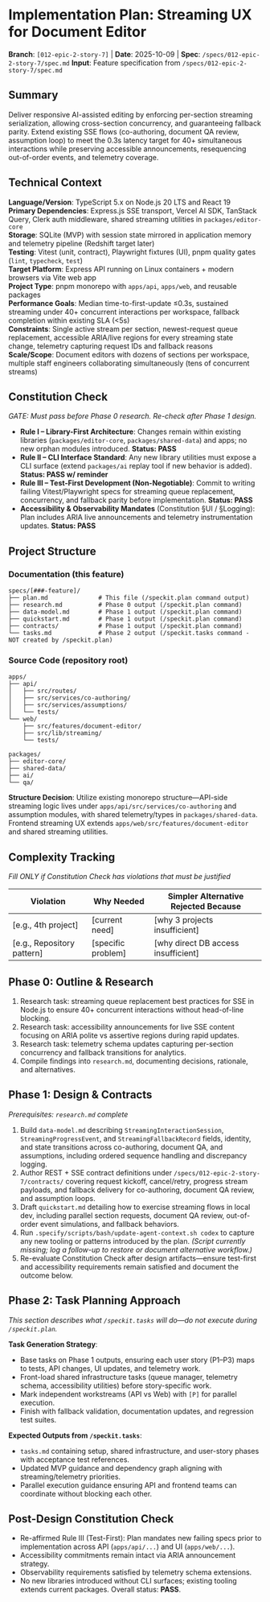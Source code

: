 # Implementation Plan: Streaming UX for Document Editor

**Branch**: `[012-epic-2-story-7]` | **Date**: 2025-10-09 | **Spec**:
`/specs/012-epic-2-story-7/spec.md` **Input**: Feature specification from
`/specs/012-epic-2-story-7/spec.md`

## Summary

Deliver responsive AI-assisted editing by enforcing per-section streaming
serialization, allowing cross-section concurrency, and guaranteeing fallback
parity. Extend existing SSE flows (co-authoring, document QA review, assumption
loop) to meet the 0.3s latency target for 40+ simultaneous interactions while
preserving accessible announcements, resequencing out-of-order events, and
telemetry coverage.

## Technical Context

**Language/Version**: TypeScript 5.x on Node.js 20 LTS and React 19  
**Primary Dependencies**: Express.js SSE transport, Vercel AI SDK, TanStack
Query, Clerk auth middleware, shared streaming utilities in
`packages/editor-core`  
**Storage**: SQLite (MVP) with session state mirrored in application memory and
telemetry pipeline (Redshift target later)  
**Testing**: Vitest (unit, contract), Playwright fixtures (UI), pnpm quality
gates (`lint`, `typecheck`, `test`)  
**Target Platform**: Express API running on Linux containers + modern browsers
via Vite web app  
**Project Type**: pnpm monorepo with `apps/api`, `apps/web`, and reusable
packages  
**Performance Goals**: Median time-to-first-update ≤0.3s, sustained streaming
under 40+ concurrent interactions per workspace, fallback completion within
existing SLA (<5s)  
**Constraints**: Single active stream per section, newest-request queue
replacement, accessible ARIA/live regions for every streaming state change,
telemetry capturing request IDs and fallback reasons  
**Scale/Scope**: Document editors with dozens of sections per workspace,
multiple staff engineers collaborating simultaneously (tens of concurrent
streams)

## Constitution Check

_GATE: Must pass before Phase 0 research. Re-check after Phase 1 design._

- **Rule I – Library-First Architecture**: Changes remain within existing
  libraries (`packages/editor-core`, `packages/shared-data`) and apps; no new
  orphan modules introduced. **Status: PASS**
- **Rule II – CLI Interface Standard**: Any new library utilities must expose a
  CLI surface (extend `packages/ai` replay tool if new behavior is added).
  **Status: PASS w/ reminder**
- **Rule III – Test-First Development (Non-Negotiable)**: Commit to writing
  failing Vitest/Playwright specs for streaming queue replacement, concurrency,
  and fallback parity before implementation. **Status: PASS**
- **Accessibility & Observability Mandates** (Constitution §UI / §Logging): Plan
  includes ARIA live announcements and telemetry instrumentation updates.
  **Status: PASS**

## Project Structure

### Documentation (this feature)

```
specs/[###-feature]/
├── plan.md              # This file (/speckit.plan command output)
├── research.md          # Phase 0 output (/speckit.plan command)
├── data-model.md        # Phase 1 output (/speckit.plan command)
├── quickstart.md        # Phase 1 output (/speckit.plan command)
├── contracts/           # Phase 1 output (/speckit.plan command)
└── tasks.md             # Phase 2 output (/speckit.tasks command - NOT created by /speckit.plan)
```

### Source Code (repository root)

```
apps/
├── api/
│   ├── src/routes/
│   ├── src/services/co-authoring/
│   ├── src/services/assumptions/
│   └── tests/
└── web/
    ├── src/features/document-editor/
    ├── src/lib/streaming/
    └── tests/

packages/
├── editor-core/
├── shared-data/
├── ai/
└── qa/
```

**Structure Decision**: Utilize existing monorepo structure—API-side streaming
logic lives under `apps/api/src/services/co-authoring` and assumption modules,
with shared telemetry/types in `packages/shared-data`. Frontend streaming UX
extends `apps/web/src/features/document-editor` and shared streaming utilities.

## Complexity Tracking

_Fill ONLY if Constitution Check has violations that must be justified_

| Violation                  | Why Needed         | Simpler Alternative Rejected Because |
| -------------------------- | ------------------ | ------------------------------------ |
| [e.g., 4th project]        | [current need]     | [why 3 projects insufficient]        |
| [e.g., Repository pattern] | [specific problem] | [why direct DB access insufficient]  |

## Phase 0: Outline & Research

1. Research task: streaming queue replacement best practices for SSE in Node.js
   to ensure 40+ concurrent interactions without head-of-line blocking.
2. Research task: accessibility announcements for live SSE content focusing on
   ARIA polite vs assertive regions during rapid updates.
3. Research task: telemetry schema updates capturing per-section concurrency and
   fallback transitions for analytics.
4. Compile findings into `research.md`, documenting decisions, rationale, and
   alternatives.

## Phase 1: Design & Contracts

_Prerequisites: `research.md` complete_

1. Build `data-model.md` describing `StreamingInteractionSession`,
   `StreamingProgressEvent`, and `StreamingFallbackRecord` fields, identity, and
   state transitions across co-authoring, document QA, and assumptions,
   including ordered sequence handling and discrepancy logging.
2. Author REST + SSE contract definitions under
   `/specs/012-epic-2-story-7/contracts/` covering request kickoff,
   cancel/retry, progress stream payloads, and fallback delivery for
   co-authoring, document QA review, and assumption loops.
3. Draft `quickstart.md` detailing how to exercise streaming flows in local dev,
   including parallel section requests, document QA review, out-of-order event
   simulations, and fallback behaviors.
4. Run `.specify/scripts/bash/update-agent-context.sh codex` to capture any new
   tooling or patterns introduced by the plan. _(Script currently missing; log a
   follow-up to restore or document alternative workflow.)_
5. Re-evaluate Constitution Check after design artifacts—ensure test-first and
   accessibility requirements remain satisfied and document the outcome below.

## Phase 2: Task Planning Approach

_This section describes what `/speckit.tasks` will do—do not execute during
`/speckit.plan`._

**Task Generation Strategy**:

- Base tasks on Phase 1 outputs, ensuring each user story (P1–P3) maps to tests,
  API changes, UI updates, and telemetry work.
- Front-load shared infrastructure tasks (queue manager, telemetry schema,
  accessibility utilities) before story-specific work.
- Mark independent workstreams (API vs Web) with `[P]` for parallel execution.
- Finish with fallback validation, documentation updates, and regression test
  suites.

**Expected Outputs from `/speckit.tasks`**:

- `tasks.md` containing setup, shared infrastructure, and user-story phases with
  acceptance test references.
- Updated MVP guidance and dependency graph aligning with streaming/telemetry
  priorities.
- Parallel execution guidance ensuring API and frontend teams can coordinate
  without blocking each other.

## Post-Design Constitution Check

- Re-affirmed Rule III (Test-First): Plan mandates new failing specs prior to
  implementation across API (`apps/api/...`) and UI (`apps/web/...`).
- Accessibility commitments remain intact via ARIA announcement strategy.
- Observability requirements satisfied by telemetry schema extensions.
- No new libraries introduced without CLI surfaces; existing tooling extends
  current packages. Overall status: **PASS**.
